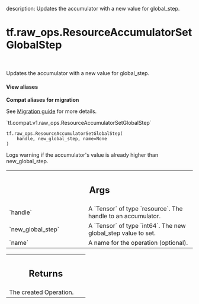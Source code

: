 description: Updates the accumulator with a new value for global_step.

<div itemscope itemtype="http://developers.google.com/ReferenceObject">
<meta itemprop="name" content="tf.raw_ops.ResourceAccumulatorSetGlobalStep" />
<meta itemprop="path" content="Stable" />
</div>

# tf.raw_ops.ResourceAccumulatorSetGlobalStep

<!-- Insert buttons and diff -->

<table class="tfo-notebook-buttons tfo-api nocontent" align="left">

</table>



Updates the accumulator with a new value for global_step.

<section class="expandable">
  <h4 class="showalways">View aliases</h4>
  <p>
<b>Compat aliases for migration</b>
<p>See
<a href="https://www.tensorflow.org/guide/migrate">Migration guide</a> for
more details.</p>
<p>`tf.compat.v1.raw_ops.ResourceAccumulatorSetGlobalStep`</p>
</p>
</section>

<pre class="devsite-click-to-copy prettyprint lang-py tfo-signature-link">
<code>tf.raw_ops.ResourceAccumulatorSetGlobalStep(
    handle, new_global_step, name=None
)
</code></pre>



<!-- Placeholder for "Used in" -->

Logs warning if the accumulator's value is already higher than
new_global_step.

<!-- Tabular view -->
 <table class="responsive fixed orange">
<colgroup><col width="214px"><col></colgroup>
<tr><th colspan="2"><h2 class="add-link">Args</h2></th></tr>

<tr>
<td>
`handle`
</td>
<td>
A `Tensor` of type `resource`. The handle to an accumulator.
</td>
</tr><tr>
<td>
`new_global_step`
</td>
<td>
A `Tensor` of type `int64`.
The new global_step value to set.
</td>
</tr><tr>
<td>
`name`
</td>
<td>
A name for the operation (optional).
</td>
</tr>
</table>



<!-- Tabular view -->
 <table class="responsive fixed orange">
<colgroup><col width="214px"><col></colgroup>
<tr><th colspan="2"><h2 class="add-link">Returns</h2></th></tr>
<tr class="alt">
<td colspan="2">
The created Operation.
</td>
</tr>

</table>

